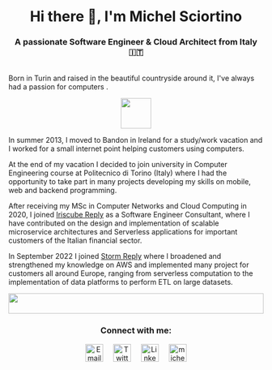 <h1 align="center">Hi there 👋, I'm Michel Sciortino</h1>
<h3 align="center">A passionate Software Engineer & Cloud Architect from Italy 🇮🇹</h3>
</br>
Born in Turin and raised in the beautiful countryside around it, I've always had a passion for computers .

<p align="center">
    <img width="60" src='https://emojipedia-us.s3.amazonaws.com/source/skype/289/man-technologist_1f468-200d-1f4bb.png'>
</p>

In summer 2013, I moved to Bandon in Ireland for a study/work vacation and I worked for a small internet point helping
customers using computers.

At the end of my vacation I decided to join university in Computer Engineering course at Politecnico di Torino (Italy)
where I had the opportunity to take part in many projects developing my skills on mobile, web and backend programming.

After receiving my MSc in Computer Networks and Cloud Computing in 2020, I joined <a
    href="https://it.linkedin.com/company/iriscube-reply" target="_blank">Iriscube Reply</a> as a Software Engineer
Consultant, where I have contributed on the design and implementation of scalable microservice architectures and
Serverless applications for important customers of the Italian financial sector.

In September 2022 I joined <a href="https://it.linkedin.com/company/storm-reply" target="_blank">Storm Reply</a> where
I broadened and strengthened my knowledge on AWS and implemented many project for customers all around Europe,
ranging from serverless computation to the implementation of data platforms to perform ETL on large datasets.

<img src="https://raw.githubusercontent.com/michelsciortino/michelsciortino/main/dog.svg" width="100%" height="40">

<h3 align="center">Connect with me:</h3>
<p align="center">
    <a style="margin-right:8px;text-decoration:none;" href="mailto:michel.sciortino@outlook.com?subject=GitHub Profile"
        target="_blank">
        <img align="center"
            src="https://static2.sharepointonline.com/files/fabric/assets/brand-icons/product/svg/outlook_16x1.svg"
            alt="Email" min-height="30" width="35" />
    </a>&nbsp
    <a style="margin-right:8px;text-decoration:none;" href="https://twitter.com/michelsciortino" target="_blank">
        <img align="center"
            src="https://raw.githubusercontent.com/rahuldkjain/github-profile-readme-generator/master/src/images/icons/Social/twitter.svg"
            alt="Twitter" min-height="30" width="35" />
    </a>&nbsp
    <a style="margin-right:8px;text-decoration:none;" href="https://linkedin.com/in/michelsciortino" target="_blank">
        <img align="center"
            src="https://raw.githubusercontent.com/rahuldkjain/github-profile-readme-generator/master/src/images/icons/Social/linked-in-alt.svg"
            alt="LinkedIn" min-height="30" width="35" />
    </a>&nbsp
    <a style="text-decoration:none;" href="https://instagram.com/michelsciortino" target="blank"><img align="center"
            src="https://raw.githubusercontent.com/rahuldkjain/github-profile-readme-generator/master/src/images/icons/Social/instagram.svg"
            alt="michelsciortino" min-height="30" width="35" />
    </a>
</p>

<!--h3 align="">GitHub Stats:</h3>
<p align="left" style="height: 0"> <img
        src="https://komarev.com/ghpvc/?username=michelsciortino&label=Profile%20views&color=e69100&style=flat-square&label=Views+in+2022"
        alt="michelsciortino" />
<p align="center">
    <img align="left"
        src="https://github-readme-stats.vercel.app/api?username=michelsciortino&show_icons=true&count_private=true&title_color=e69100&text_color=e69100&icon_color=e69100&bg_color=0000&hide_border=1"
        width="48%" />
    <img src="https://github-readme-streak-stats.herokuapp.com?user=michelsciortino&ring=e69100&currStreakNum=e69100&sideNums=e69100&sideLabels=e69100&dates=e69100&background=0000&hide_border=true&count_private=true"
        width="48%" />
</p-->
